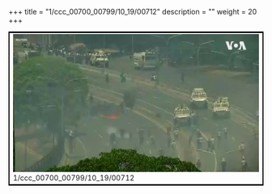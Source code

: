 +++
title = "1/ccc_00700_00799/10_19/00712"
description = ""
weight = 20
+++

<table style="border:2px solid black;max-width:800px;max-height:800px;" 
><tr><td>
<img class="center-fit-jpg"
src="/jpg_/aaa_20190430_NxaOmWaI8sI_00711.jpg">
1/ccc_00700_00799/10_19/00712
</img></td></tr></table>
